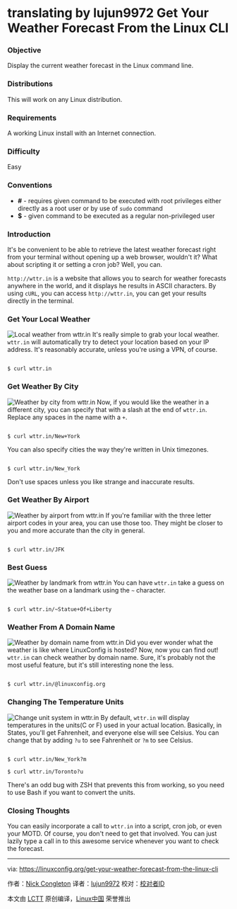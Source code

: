 translating by lujun9972
Get Your Weather Forecast From the Linux CLI
======

### Objective

Display the current weather forecast in the Linux command line.

### Distributions

This will work on any Linux distribution.

### Requirements

A working Linux install with an Internet connection.

### Difficulty

Easy

### Conventions

  * **#** \- requires given command to be executed with root privileges either directly as a root user or by use of `sudo` command
  * **$** \- given command to be executed as a regular non-privileged user



### Introduction

It's be convenient to be able to retrieve the latest weather forecast right from your terminal without opening up a web browser, wouldn't it? What about scripting it or setting a cron job? Well, you can.

`http://wttr.in` is a website that allows you to search for weather forecasts anywhere in the world, and it displays he results in ASCII characters. By using `cURL`, you can access `http://wttr.in`, you can get your results directly in the terminal.

### Get Your Local Weather



![Local weather from wttr.in][1]
It's really simple to grab your local weather. `wttr.in` will automatically try to detect your location based on your IP address. It's reasonably accurate, unless you're using a VPN, of course.
```

$ curl wttr.in

```

### Get Weather By City



![Weather by city from wttr.in][2]
Now, if you would like the weather in a different city, you can specify that with a slash at the end of `wttr.in`. Replace any spaces in the name with a `+`.
```

$ curl wttr.in/New+York

```

You can also specify cities the way they're written in Unix timezones.
```

$ curl wttr.in/New_York

```

Don't use spaces unless you like strange and inaccurate results.

### Get Weather By Airport



![Weather by airport from wttr.in][3]
If you're familiar with the three letter airport codes in your area, you can use those too. They might be closer to you and more accurate than the city in general.
```

$ curl wttr.in/JFK

```

### Best Guess



![Weather by landmark from wttr.in][4]
You can have `wttr.in` take a guess on the weather base on a landmark using the `~` character.
```

$ curl wttr.in/~Statue+Of+Liberty

```

### Weather From A Domain Name



![Weather by domain name from wttr.in][5]
Did you ever wonder what the weather is like where LinuxConfig is hosted? Now, now you can find out! `wttr.in` can check weather by domain name. Sure, it's probably not the most useful feature, but it's still interesting none the less.
```

$ curl wttr.in/@linuxconfig.org

```

### Changing The Temperature Units



![Change unit system in wttr.in][6]
By default, `wttr.in` will display temperatures in the units(C or F) used in your actual location. Basically, in States, you'll get Fahrenheit, and everyone else will see Celsius. You can change that by adding `?u` to see Fahrenheit or `?m` to see Celsius.
```

$ curl wttr.in/New_York?m

$ curl wttr.in/Toronto?u

```

There's an odd bug with ZSH that prevents this from working, so you need to use Bash if you want to convert the units.

### Closing Thoughts

You can easily incorporate a call to `wttr.in` into a script, cron job, or even your MOTD. Of course, you don't need to get that involved. You can just lazily type a call in to this awesome service whenever you want to check the forecast.


--------------------------------------------------------------------------------

via: https://linuxconfig.org/get-your-weather-forecast-from-the-linux-cli

作者：[Nick Congleton][a]
译者：[lujun9972](https://github.com/lujun9972)
校对：[校对者ID](https://github.com/校对者ID)

本文由 [LCTT](https://github.com/LCTT/TranslateProject) 原创编译，[Linux中国](https://linux.cn/) 荣誉推出

[a]:https://linuxconfig.org
[1]:https://linuxconfig.org/images/wttr-local.jpg
[2]:https://linuxconfig.org/images/wttr-city.jpg
[3]:https://linuxconfig.org/images/wttr-airport.jpg
[4]:https://linuxconfig.org/images/wttr-landmark.jpg
[5]:https://linuxconfig.org/images/wttr-url.jpg
[6]:https://linuxconfig.org/images/wttr-units.jpg
